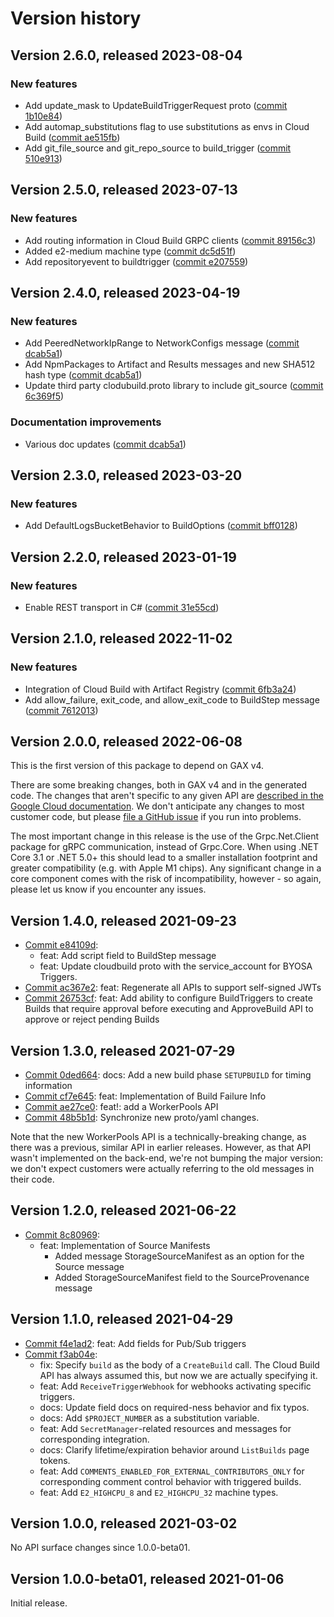 # Version history

## Version 2.6.0, released 2023-08-04

### New features

- Add update_mask to UpdateBuildTriggerRequest proto ([commit 1b10e84](https://github.com/googleapis/google-cloud-dotnet/commit/1b10e842187af385bf22f2ab334785539c72a0c3))
- Add automap_substitutions flag to use substitutions as envs in Cloud Build ([commit ae515fb](https://github.com/googleapis/google-cloud-dotnet/commit/ae515fb363445ea21c06500acce5d53a08d34081))
- Add git_file_source and git_repo_source to build_trigger ([commit 510e913](https://github.com/googleapis/google-cloud-dotnet/commit/510e9133c70a36d731b563d10225d5238422be75))

## Version 2.5.0, released 2023-07-13

### New features

- Add routing information in Cloud Build GRPC clients ([commit 89156c3](https://github.com/googleapis/google-cloud-dotnet/commit/89156c3719f4dcf1d371fe6a974cf8d62cd9384a))
- Added e2-medium machine type ([commit dc5d51f](https://github.com/googleapis/google-cloud-dotnet/commit/dc5d51ff8eda2db70bb23bb4034cc65c404c7731))
- Add repositoryevent to buildtrigger ([commit e207559](https://github.com/googleapis/google-cloud-dotnet/commit/e207559237a093beef962df0b10d973518eac4b4))

## Version 2.4.0, released 2023-04-19

### New features

- Add PeeredNetworkIpRange to NetworkConfigs message ([commit dcab5a1](https://github.com/googleapis/google-cloud-dotnet/commit/dcab5a1f3b313f883978d151f09bcf9a3fc0dbca))
- Add NpmPackages to Artifact and Results messages and new SHA512 hash type ([commit dcab5a1](https://github.com/googleapis/google-cloud-dotnet/commit/dcab5a1f3b313f883978d151f09bcf9a3fc0dbca))
- Update third party clodubuild.proto library to include git_source ([commit 6c369f5](https://github.com/googleapis/google-cloud-dotnet/commit/6c369f5baaab5af66addcde14d7cf4483a8d4709))

### Documentation improvements

- Various doc updates ([commit dcab5a1](https://github.com/googleapis/google-cloud-dotnet/commit/dcab5a1f3b313f883978d151f09bcf9a3fc0dbca))

## Version 2.3.0, released 2023-03-20

### New features

- Add DefaultLogsBucketBehavior to BuildOptions ([commit bff0128](https://github.com/googleapis/google-cloud-dotnet/commit/bff012833bd33f2c4b60f92aea08632e25419234))

## Version 2.2.0, released 2023-01-19

### New features

- Enable REST transport in C# ([commit 31e55cd](https://github.com/googleapis/google-cloud-dotnet/commit/31e55cdbafe12bfae68e28a75a1b75ceb445684f))

## Version 2.1.0, released 2022-11-02

### New features

- Integration of Cloud Build with Artifact Registry ([commit 6fb3a24](https://github.com/googleapis/google-cloud-dotnet/commit/6fb3a24d473518376fd5b7c039a8539dfd7d1f9c))
- Add allow_failure, exit_code, and allow_exit_code to BuildStep message ([commit 7612013](https://github.com/googleapis/google-cloud-dotnet/commit/7612013d377a10dc35baba930ce30fe61ba77ad0))

## Version 2.0.0, released 2022-06-08

This is the first version of this package to depend on GAX v4.

There are some breaking changes, both in GAX v4 and in the generated
code. The changes that aren't specific to any given API are [described in the Google Cloud
documentation](https://cloud.google.com/dotnet/docs/reference/help/breaking-gax4).
We don't anticipate any changes to most customer code, but please [file a
GitHub issue](https://github.com/googleapis/google-cloud-dotnet/issues/new/choose)
if you run into problems.

The most important change in this release is the use of the Grpc.Net.Client package
for gRPC communication, instead of Grpc.Core. When using .NET Core 3.1 or .NET 5.0+
this should lead to a smaller installation footprint and greater compatibility (e.g.
with Apple M1 chips). Any significant change in a core component comes with the risk
of incompatibility, however - so again, please let us know if you encounter any
issues.


## Version 1.4.0, released 2021-09-23

- [Commit e84109d](https://github.com/googleapis/google-cloud-dotnet/commit/e84109d):
  - feat: Add script field to BuildStep message
  - feat: Update cloudbuild proto with the service_account for BYOSA Triggers.
- [Commit ac367e2](https://github.com/googleapis/google-cloud-dotnet/commit/ac367e2): feat: Regenerate all APIs to support self-signed JWTs
- [Commit 26753cf](https://github.com/googleapis/google-cloud-dotnet/commit/26753cf): feat: Add ability to configure BuildTriggers to create Builds that require approval before executing and ApproveBuild API to approve or reject pending Builds

## Version 1.3.0, released 2021-07-29

- [Commit 0ded664](https://github.com/googleapis/google-cloud-dotnet/commit/0ded664): docs: Add a new build phase `SETUPBUILD` for timing information
- [Commit cf7e645](https://github.com/googleapis/google-cloud-dotnet/commit/cf7e645): feat: Implementation of Build Failure Info
- [Commit ae27ce0](https://github.com/googleapis/google-cloud-dotnet/commit/ae27ce0): feat!: add a WorkerPools API
- [Commit 48b5b1d](https://github.com/googleapis/google-cloud-dotnet/commit/48b5b1d): Synchronize new proto/yaml changes.

Note that the new WorkerPools API is a technically-breaking change,
as there was a previous, similar API in earlier releases. However,
as that API wasn't implemented on the back-end, we're not bumping
the major version: we don't expect customers were actually referring
to the old messages in their code.

## Version 1.2.0, released 2021-06-22

- [Commit 8c80969](https://github.com/googleapis/google-cloud-dotnet/commit/8c80969):
  - feat: Implementation of Source Manifests
    - Added message StorageSourceManifest as an option for the Source message
    - Added StorageSourceManifest field to the SourceProvenance message

## Version 1.1.0, released 2021-04-29

- [Commit f4e1ad2](https://github.com/googleapis/google-cloud-dotnet/commit/f4e1ad2): feat: Add fields for Pub/Sub triggers
- [Commit f3ab04e](https://github.com/googleapis/google-cloud-dotnet/commit/f3ab04e):
  - fix: Specify `build` as the body of a `CreateBuild` call. The Cloud Build API has always assumed this, but now we are actually specifying it.
  - feat: Add `ReceiveTriggerWebhook` for webhooks activating specific triggers.
  - docs: Update field docs on required-ness behavior and fix typos.
  - docs: Add `$PROJECT_NUMBER` as a substitution variable.
  - feat: Add `SecretManager`-related resources and messages for corresponding integration.
  - docs: Clarify lifetime/expiration behavior around `ListBuilds` page tokens.
  - feat: Add `COMMENTS_ENABLED_FOR_EXTERNAL_CONTRIBUTORS_ONLY` for corresponding comment control behavior with triggered builds.
  - feat: Add `E2_HIGHCPU_8` and `E2_HIGHCPU_32` machine types.

## Version 1.0.0, released 2021-03-02

No API surface changes since 1.0.0-beta01.

## Version 1.0.0-beta01, released 2021-01-06

Initial release.
